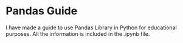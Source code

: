 # Pandas Guide
I have made a guide to use Pandas Library in Python for educational purposes.
All the information is included in the .ipynb file. 
